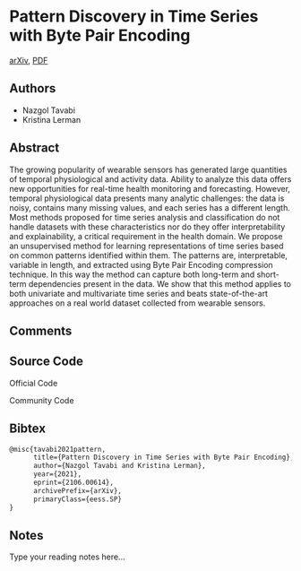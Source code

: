 
# Pattern Discovery in Time Series with Byte Pair Encoding

[arXiv](https://arxiv.org/abs/2106.0614), [PDF](https://arxiv.org/pdf/2106.0614.pdf)

## Authors

- Nazgol Tavabi
- Kristina Lerman

## Abstract

The growing popularity of wearable sensors has generated large quantities of temporal physiological and activity data. Ability to analyze this data offers new opportunities for real-time health monitoring and forecasting. However, temporal physiological data presents many analytic challenges: the data is noisy, contains many missing values, and each series has a different length. Most methods proposed for time series analysis and classification do not handle datasets with these characteristics nor do they offer interpretability and explainability, a critical requirement in the health domain. We propose an unsupervised method for learning representations of time series based on common patterns identified within them. The patterns are, interpretable, variable in length, and extracted using Byte Pair Encoding compression technique. In this way the method can capture both long-term and short-term dependencies present in the data. We show that this method applies to both univariate and multivariate time series and beats state-of-the-art approaches on a real world dataset collected from wearable sensors.

## Comments



## Source Code

Official Code



Community Code



## Bibtex

```tex
@misc{tavabi2021pattern,
      title={Pattern Discovery in Time Series with Byte Pair Encoding}, 
      author={Nazgol Tavabi and Kristina Lerman},
      year={2021},
      eprint={2106.00614},
      archivePrefix={arXiv},
      primaryClass={eess.SP}
}
```

## Notes

Type your reading notes here...

